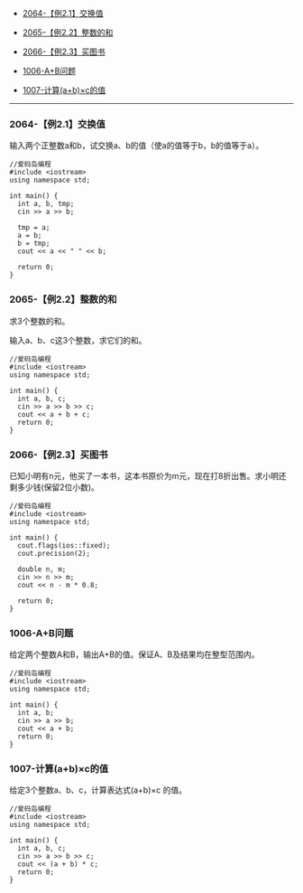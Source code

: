 - <a href="#QA01">2064-【例2.1】交换值</a>

- <a href="#QA02">2065-【例2.2】整数的和</a>

- <a href="#QA03">2066-【例2.3】买图书</a>

- <a href="#QA04">1006-A+B问题</a>

- <a href="#QA05">1007-计算(a+b)×c的值</a>

--- 

### <div id="QA01">2064-【例2.1】交换值</div>

输入两个正整数a和b，试交换a、b的值（使a的值等于b，b的值等于a）。

```prettyprint
//爱码岛编程 
#include <iostream>
using namespace std;

int main() {
  int a, b, tmp;
  cin >> a >> b;

  tmp = a;
  a = b;
  b = tmp;
  cout << a << " " << b;

  return 0;
}

```


### <div id="QA02">2065-【例2.2】整数的和</div>

求3个整数的和。

输入a、b、c这3个整数，求它们的和。

```prettyprint
//爱码岛编程 
#include <iostream>
using namespace std;

int main() {
  int a, b, c;
  cin >> a >> b >> c;
  cout << a + b + c;
  return 0;
}
```


### <div id="QA03">2066-【例2.3】买图书</div>

已知小明有n元，他买了一本书，这本书原价为m元，现在打8折出售。求小明还剩多少钱(保留2位小数)。

```prettyprint
//爱码岛编程 
#include <iostream>
using namespace std;

int main() {
  cout.flags(ios::fixed);
  cout.precision(2);
  
  double n, m;
  cin >> n >> m;
  cout << n - m * 0.8;
  
  return 0;
}
```

### <div id="QA04">1006-A+B问题</div>

给定两个整数A和B，输出A+B的值。保证A、B及结果均在整型范围内。

```prettyprint
//爱码岛编程 
#include <iostream>
using namespace std;

int main() {
  int a, b;
  cin >> a >> b;
  cout << a + b;
  return 0;
}
```

### <div id="QA05">1007-计算(a+b)×c的值</div>

给定3个整数a、b、c，计算表达式(a+b)×c 的值。

```prettyprint
//爱码岛编程
#include <iostream>
using namespace std;

int main() {
  int a, b, c;
  cin >> a >> b >> c;
  cout << (a + b) * c;
  return 0;
}
```